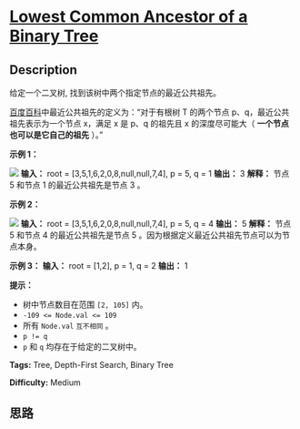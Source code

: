 # [Lowest Common Ancestor of a Binary Tree][title]

## Description

给定一个二叉树, 找到该树中两个指定节点的最近公共祖先。

[百度百科](https://baike.baidu.com/item/%E6%9C%80%E8%BF%91%E5%85%AC%E5%85%B1%E7%A5%96%E5%85%88/8918834?fr=aladdin)中最近公共祖先的定义为：“对于有根树
T 的两个节点 p、q，最近公共祖先表示为一个节点 x，满足 x 是 p、q 的祖先且 x 的深度尽可能大（ **一个节点也可以是它自己的祖先** ）。”

**示例 1：**

![](https://assets.leetcode.com/uploads/2018/12/14/binarytree.png)
            **输入：** root = [3,5,1,6,2,0,8,null,null,7,4], p = 5, q = 1    **输出：** 3    **解释：** 节点 5 和节点 1 的最近公共祖先是节点 3 。    

**示例 2：**

![](https://assets.leetcode.com/uploads/2018/12/14/binarytree.png)
            **输入：** root = [3,5,1,6,2,0,8,null,null,7,4], p = 5, q = 4    **输出：** 5    **解释：** 节点 5 和节点 4 的最近公共祖先是节点 5 。因为根据定义最近公共祖先节点可以为节点本身。    

**示例 3：**
            **输入：** root = [1,2], p = 1, q = 2    **输出：** 1    

**提示：**

  * 树中节点数目在范围 `[2, 105]` 内。
  * `-109 <= Node.val <= 109`
  * 所有 `Node.val` `互不相同` 。
  * `p != q`
  * `p` 和 `q` 均存在于给定的二叉树中。


**Tags:** Tree, Depth-First Search, Binary Tree

**Difficulty:** Medium

## 思路

[title]: https://leetcode-cn.com/problems/lowest-common-ancestor-of-a-binary-tree
